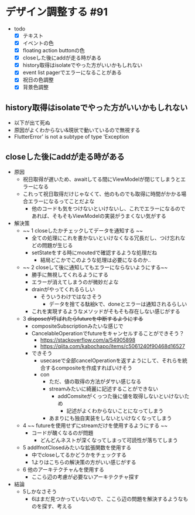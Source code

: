 # デザイン調整する #91

- todo
  - [x] テキスト
  - [x] イベントの色
  - [x] floating action buttonの色
  - [x] closeした後にaddが走る時がある
  - [x] history取得はisolateでやった方がいいかもしれない
  - [x] event list pagerでエラーになることがある
  - [x] 祝日の色調整
  - [x] 背景色調整

## history取得はisolateでやった方がいいかもしれない

- 以下が出て死ぬ
- 原因がよくわからない&現状で動いているので無視する
- FlutterError' is not a subtype of type 'Exception

## closeした後にaddが走る時がある

- 原因
  - 祝日取得が遅いため、awaitしてる間にViewModelが閉じてしまうとエラーになる
  - これって祝日取得だけじゃなくて、他のものでも取得に時間がかかる場合エラーになるってことだよな
    - 他のコードも気をつけないといけないし、これでエラーになるのであれば、そもそもViewModelの実装がうまくない気がする
- 解決策
  - ~~ 1 closeしたかチェックしてデータを通知する ~~
    - 全ての処理にこれを書かないといけなくなる冗長だし、つけ忘れなどの問題が生じる
    - setStateをする時にmoutedで確認するような処理だね
      - 結局どこかでこのような処理は必要になるのか..
  - ~~ 2 closeして後に通知してもエラーにならないようにする~~
    - 勝手に無視してくれるようにする
    - エラーが消えてしまうのが微妙だよな
    - drainがやってくれるらしい
      - そういうわけではなさそう
        - データを捨てる駄絵kで、doneとエラーは通知されるらしい
    - これを実現するようなメソッドがそもそも存在しない感じがする
  - 3 ~~disposeが呼ばれたらfutureを中断するようにする~~
    - compositeSubscriptionみたいな感じで
    - CancelableOperationでfutureをキャンセルすることができそう？
      - <https://stackoverflow.com/a/54905898>
      - <https://qiita.com/kabochapo/items/c5061240f90468d16527>
    - できそう
      - usecaseで全部cancelOperationを返すようにして、それらを統合するcompositeを作成すればいけそう
      - con
        - ただ、値の取得の方法がダサい感じなる
        - streamみたいに綺麗に記述することができない
          - addComsiteがくっつた後に値を取得しないといけないため
            - 記述がよくわからないことになってしまう
        - あまりにも独自実装をしないといけなくなってしまう
  - 4 ~~ futureを使用せずにstreamだけを使用するようにする ~~
    - コードが醜くなるのが問題
      - どんどんネストが深くなってしまって可読性が落ちてしまう
  - 5 addIfnotClosedみたいな拡張関数を使用する
    - 中でcloseしてるかどうかをチェックする
    - 1よりはこちらの解決策の方がいい感じがする
  - 6 他のアーキテクチャんを使用する
    - ここら辺の考慮が必要ないアーキテクチャ探す
- 結論
  - 5しかなさそう
    - 6はまだ見つかっていないので、ここら辺の問題を解決するようなものを探す、考える
